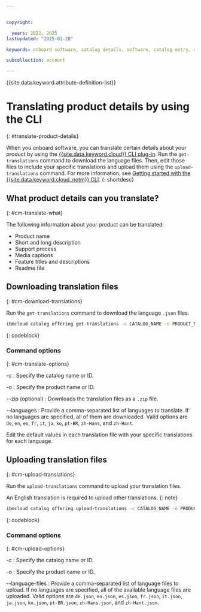 ```yaml
---


copyright:

  years: 2022, 2025
lastupdated: "2025-01-28"

keywords: onboard software, catalog details, software, catalog entry, about, product page, catalog listing, translation, internationalization, localization, CLI

subcollection: account

---
```


{{site.data.keyword.attribute-definition-list}}

# Translating product details by using the CLI
{: #translate-product-details}

When you onboard software, you can translate certain details about your product by using the [{{site.data.keyword.cloud}} CLI plug-in](/docs/cli?topic=cli-manage-catalogs-plugin). Run the `get-translations` command to download the language files. Then, edit those files to include your specific translations and upload them using the `upload-translations` command. For more information, see [Getting started with the {{site.data.keyword.cloud_notm}} CLI](/docs/cli?topic=cli-getting-started).
{: shortdesc}

## What product details can you translate? 
{: #cm-translate-what}

The following information about your product can be translated: 
* Product name
* Short and long description 
* Support process
* Media captions
* Feature titles and descriptions 
* Readme file

## Downloading translation files
{: #cm-download-translations}

Run the `get-translations` command to download the language `.json` files. 

   ```bash
   ibmcloud catalog offering get-translations -c CATALOG_NAME -o PRODUCT_NAME --languages en,de,ja
   ```
   {: codeblock}

### Command options
{: #cm-translate-options}

-c
:   Specify the catalog name or ID.

-o
:   Specify the product name or ID. 

--zip (optional)
:   Downloads the translation files as a `.zip` file. 

--languages
:   Provide a comma-separated list of languages to translate. If no languages are specified, all of them are downloaded. Valid options are `de`, `en`, `es`, `fr`, `it`, `ja`, `ko`, `pt-BR`, `zh-Hans`, and `zh-Hant`. 

Edit the default values in each translation file with your specific translations for each language. 

## Uploading translation files
{: #cm-upload-translations}

Run the `upload-translations` command to upload your translation files. 

An English translation is required to upload other translations.
{: note}

   ```bash
   ibmcloud catalog offering upload-translations -c CATALOG_NAME -o PRODUCT_NAME --language-files en.json,de.json,ja.json
   ```
   {: codeblock}

### Command options
{: #cm-upload-options}

-c
:   Specify the catalog name or ID.

-o
:   Specify the product name or ID. 

--language-files
:   Provide a comma-separated list of language files to upload. If no languages are specified, all of the available language files are uploaded. Valid options are `de.json`, `en.json`, `es.json`, `fr.json`, `it.json`, `ja.json`, `ko.json`, `pt-BR.json`, `zh-Hans.json`, and `zh-Hant.json`. 
